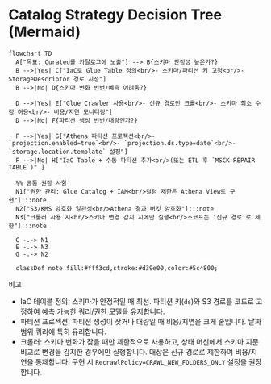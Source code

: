 # Catalog Strategy Decision Tree (Mermaid)

```mermaid
flowchart TD
  A["목표: Curated를 카탈로그에 노출"] --> B{스키마 안정성 높은가?}
  B -->|Yes| C["IaC로 Glue Table 정의<br/>- 스키마/파티션 키 고정<br/>- StorageDescriptor 경로 지정"]
  B -->|No| D{스키마 변화 빈번/예측 어려움?}

  D -->|Yes| E["Glue Crawler 사용<br/>- 신규 경로만 크롤<br/>- 스키마 최소 수정 허용<br/>- 비용/지연 모니터링"]
  D -->|No| F{파티션 생성 빈번/대량인가?}

  F -->|Yes| G["Athena 파티션 프로젝션<br/>- `projection.enabled=true`<br/>- `projection.ds.type=date`<br/>- `storage.location.template` 설정"]
  F -->|No| H["IaC Table + 수동 파티션 추가<br/>(또는 ETL 후 `MSCK REPAIR TABLE`)" ]

  %% 공통 권장 사항
  N1["권한 관리: Glue Catalog + IAM<br/>컬럼 제한은 Athena View로 구현"]:::note
  N2["S3/KMS 암호화 일관성<br/>Athena 결과 버킷 암호화"]:::note
  N3["크롤러 사용 시<br/>스키마 변경 감지 시에만 실행<br/>스코프는 '신규 경로'로 제한"]:::note

  C -.-> N1
  E -.-> N3
  G -.-> N2

  classDef note fill:#fff3cd,stroke:#d39e00,color:#5c4800;
```

비고

- IaC 테이블 정의: 스키마가 안정적일 때 최선. 파티션 키(`ds`)와 S3 경로를 코드로 고정하여 예측 가능한 쿼리/권한 모델을 유지합니다.
- 파티션 프로젝션: 파티션 생성이 잦거나 대량일 때 비용/지연을 크게 줄입니다. 날짜 범위 쿼리에 특히 유리합니다.
- 크롤러: 스키마 변화가 잦을 때만 제한적으로 사용하고, 상태 머신에서 스키마 지문 비교로 변경을 감지한 경우에만 실행합니다. 대상은 신규 경로로 제한하여 비용/지연을 통제합니다. 구현 시 `RecrawlPolicy=CRAWL_NEW_FOLDERS_ONLY` 설정을 권장합니다.
